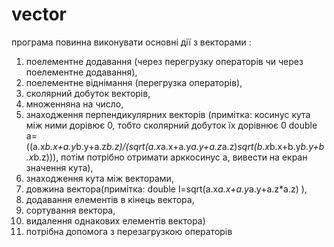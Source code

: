 vector
======
програма повинна виконувати основні дії з векторами :
1) поелементне додавання (через перегрузку операторів чи через поелементне додавання),
2) поелементне віднімання (перегрузка операторів),
3) сколярний добуток векторів, 
4) множенняна на число, 
5) знаходження перпендикулярних векторів (примітка: косинус кута між ними дорівює 0, тобто сколярний добуток їх дорівнює 0
double a=((a.x*b.x+a.y*b.y+a.z*b.z)/(sqrt(a.x*a.x+a.y*a.y+a.z*a.z)*sqrt(b.x*b.x+b.y*b.y+b.x*b.z))),
потім потрібно отримати арккосинус а, вивести на екран значення кута),
6) знаходження кута між векторами,
7) довжина вектора(примітка: double l=sqrt(a.x*a.x+a.y*a.y+a.z*a.z) ),
8) додавання елементів в кінець вектора,
9) сортування вектора,
10) видалення однакових елементів вектора)
11) потрібна допомога з перезагрузкою операторів 
